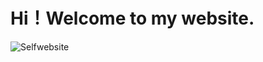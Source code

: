 # Hi！Welcome to my website.

![Selfwebsite](https://github.com/user-attachments/assets/c42b1591-512d-4b34-8766-706461760d8a)
